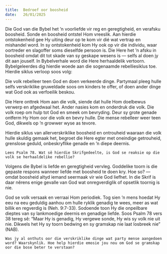 ```yaml
---
title:  Bedroef oor boosheid
date:   26/01/2025
---
```


Die God van die Bybel het ’n voorliefde vir reg en geregtigheid, en verafsku boosheid. Sonde en boosheid ontstel Hom vreeslik. Aan hierdie ontstokenheid gee Hy uiting deur op te kom vir dié wat vertrap en mishandel word. In sy ontstokenheid kom Hy ook op vir die individu, waar oortreder en slagoffer soms dieselfde persoon is. Die Here het ’n afsku in boosheid omdat dit tot skade van sy geskape wesens is — selfs al doen jy dit aan jouself. In Bybelverhale word die Here herhaaldelik vertoorn. Bybelgeleerdes dig hierdie woede aan die sogenaamde rebelliesiklus toe. Hierdie siklus verloop soos volg:

Die volk rebelleer teen God en doen verkeerde dinge. Partymaal pleeg hulle selfs verskriklike gruweldade soos om kinders te offer, of doen ander dinge wat God ook as verfoeilik beskou.

Die Here onttrek Hom aan die volk, siende dat hulle Hom doelbewus verwerp en afgedwaal het. Ander nasies kom en onderdruk die volk. Die volk roep om hulp tot God en smeek om bevryding. Deur sy grote genade ontferm Hy Hom oor die volk en bevry hulle. Die mense rebelleer weer teen God, dikwels op ’n growwer wyse as tevore.

Hierdie siklus van allerverskriklike boosheid en ontrouheid waaraan die volk hulle skuldig gemaak het, begroet die Here egter met oneindige getrouheid, grenslose geduld, onbeskryflike genade en ’n diepe deernis.

`Lees Psalm 78. Wat sê hierdie Skrifgedeelte, is God se reaksie op die volk se herhaaldelike rebellie?`

Volgens die Bybel is liefde en geregtigheid vervleg. Goddelike toorn is die gepaste respons wanneer liefde met boosheid te doen kry. Hoe so? — omdat boosheid altyd iemand seermaak vir wie God liefhet. In die Skrif is daar nêrens enige gevalle van God wat onregverdiglik of opsetlik toornig is nie.

God se volk versaak en verraai Hom periodiek. Tog sien ’n mens hoedat Hy eeu na eeu geduldig aanhou om hulle ryklik genadig te wees, meer as wat billik en regverdig is (Neh. 9:7-33). Sodoende toon Hy die onpeilbare dieptes van sy lankmoedige deernis en genadige liefde. Soos Psalm 78 vers 38 tereg sê: “Maar Hy is genadig, Hy vergewe sonde, Hy wis sy volk nie uit nie. Dikwels het Hy sy toorn bedwing en sy gramskap nie laat losbreek nie” (NAB).

`Was jy al onthuts oor die verskriklike dinge wat party mense aangedoen word? Waarskynlik. Hoe help hierdie emosie jou nou om God se gramskap oor die bose beter te verstaan?`